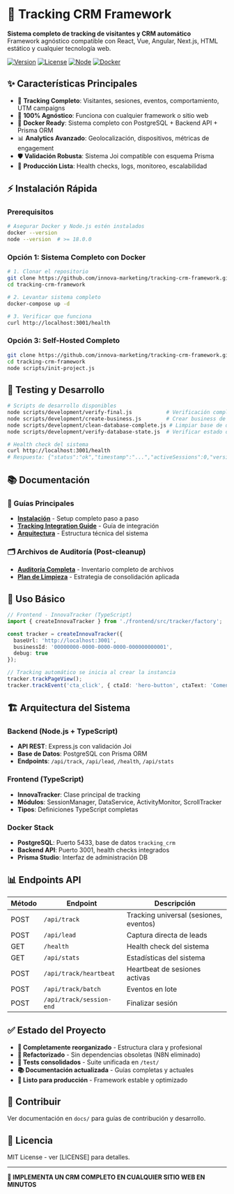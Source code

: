 # 🚀 Tracking CRM Framework

**Sistema completo de tracking de visitantes y CRM automático**  
Framework agnóstico compatible con React, Vue, Angular, Next.js, HTML estático y cualquier tecnología web.

[![Version](https://img.shields.io/badge/version-2.0.0-blue.svg)](https://github.com/innova-marketing/tracking-crm-framework)
[![License](https://img.shields.io/badge/license-MIT-green.svg)](LICENSE)
[![Node](https://img.shields.io/badge/node-%3E%3D18.0.0-brightgreen.svg)](https://nodejs.org/)
[![Docker](https://img.shields.io/badge/docker-ready-blue.svg)](https://docker.com/)

## ✨ Características Principales

- 🎯 **Tracking Completo**: Visitantes, sesiones, eventos, comportamiento, UTM campaigns
- 🔄 **100% Agnóstico**: Funciona con cualquier framework o sitio web
- 🐳 **Docker Ready**: Sistema completo con PostgreSQL + Backend API + Prisma ORM
- 📊 **Analytics Avanzado**: Geolocalización, dispositivos, métricas de engagement
- 🛡️ **Validación Robusta**: Sistema Joi compatible con esquema Prisma
- 🚀 **Producción Lista**: Health checks, logs, monitoreo, escalabilidad

## ⚡ Instalación Rápida

### Prerequisitos
```bash
# Asegurar Docker y Node.js estén instalados
docker --version
node --version  # >= 18.0.0
```

### Opción 1: Sistema Completo con Docker
```bash
# 1. Clonar el repositorio
git clone https://github.com/innova-marketing/tracking-crm-framework.git
cd tracking-crm-framework

# 2. Levantar sistema completo
docker-compose up -d

# 3. Verificar que funciona
curl http://localhost:3001/health
```

### Opción 3: Self-Hosted Completo
```bash
git clone https://github.com/innova-marketing/tracking-crm-framework.git
cd tracking-crm-framework
node scripts/init-project.js
```

## 🧪 Testing y Desarrollo

```bash
# Scripts de desarrollo disponibles
node scripts/development/verify-final.js           # Verificación completa del pipeline
node scripts/development/create-business.js        # Crear business de prueba  
node scripts/development/clean-database-complete.js # Limpiar base de datos
node scripts/development/verify-database-state.js  # Verificar estado de DB

# Health check del sistema
curl http://localhost:3001/health
# Respuesta: {"status":"ok","timestamp":"...","activeSessions":0,"version":"2.0.0"}
```

## 📚 Documentación

### 📖 Guías Principales
- **[Instalación](docs/INSTALLATION.md)** - Setup completo paso a paso
- **[Tracking Integration Guide](docs/TRACKING-INTEGRATION-GUIDE.md)** - Guía de integración
- **[Arquitectura](ARCHITECTURE.md)** - Estructura técnica del sistema

### 🗂️ Archivos de Auditoría (Post-cleanup)
- **[Auditoría Completa](AUDITORIA-ARCHIVOS-COMPLETA.md)** - Inventario completo de archivos
- **[Plan de Limpieza](PLAN-LIMPIEZA-INMEDIATO.md)** - Estrategia de consolidación aplicada

## 🎯 Uso Básico

```typescript
// Frontend - InnovaTracker (TypeScript)
import { createInnovaTracker } from './frontend/src/tracker/factory';

const tracker = createInnovaTracker({
  baseUrl: 'http://localhost:3001',
  businessId: '00000000-0000-0000-0000-000000000001',
  debug: true
});

// Tracking automático se inicia al crear la instancia
tracker.trackPageView();
tracker.trackEvent('cta_click', { ctaId: 'hero-button', ctaText: 'Comenzar' });
```

## 🏗️ Arquitectura del Sistema

### Backend (Node.js + TypeScript)
- **API REST**: Express.js con validación Joi
- **Base de Datos**: PostgreSQL con Prisma ORM
- **Endpoints**: `/api/track`, `/api/lead`, `/health`, `/api/stats`

### Frontend (TypeScript)
- **InnovaTracker**: Clase principal de tracking
- **Módulos**: SessionManager, DataService, ActivityMonitor, ScrollTracker
- **Tipos**: Definiciones TypeScript completas

### Docker Stack
- **PostgreSQL**: Puerto 5433, base de datos `tracking_crm`  
- **Backend API**: Puerto 3001, health checks integrados
- **Prisma Studio**: Interfaz de administración DB

## 📊 Endpoints API

| Método | Endpoint | Descripción |
|--------|----------|-------------|
| POST | `/api/track` | Tracking universal (sesiones, eventos) |
| POST | `/api/lead` | Captura directa de leads |
| GET | `/health` | Health check del sistema |
| GET | `/api/stats` | Estadísticas del sistema |
| POST | `/api/track/heartbeat` | Heartbeat de sesiones activas |
| POST | `/api/track/batch` | Eventos en lote |
| POST | `/api/track/session-end` | Finalizar sesión |

## ✅ Estado del Proyecto

- **🧹 Completamente reorganizado** - Estructura clara y profesional
- **🔄 Refactorizado** - Sin dependencias obsoletas (N8N eliminado)
- **🧪 Tests consolidados** - Suite unificada en `/test/`
- **📚 Documentación actualizada** - Guías completas y actuales
- **🚀 Listo para producción** - Framework estable y optimizado

## 🤝 Contribuir

Ver documentación en `docs/` para guías de contribución y desarrollo.

## 📄 Licencia

MIT License - ver [LICENSE] para detalles.

---

**🎯 IMPLEMENTA UN CRM COMPLETO EN CUALQUIER SITIO WEB EN MINUTOS**
